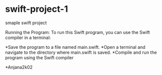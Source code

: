 # swift-project-1
smaple swift project


Running the Program:
To run this Swift program, you can use the Swift compiler in a terminal:

*Save the program to a file named main.swift.
*Open a terminal and navigate to the directory where main.swift is saved.
*Compile and run the program using the Swift compiler

*Anjana2k02
